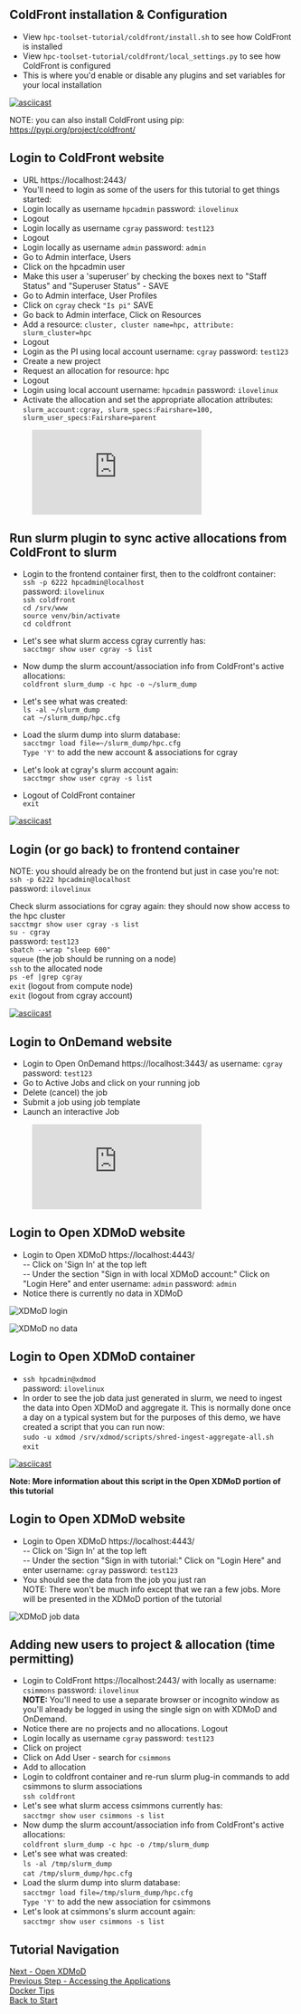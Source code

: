 ## ColdFront installation & Configuration
- View `hpc-toolset-tutorial/coldfront/install.sh` to see how ColdFront is installed
- View `hpc-toolset-tutorial/coldfront/local_settings.py` to see how ColdFront is configured
- This is where you'd enable or disable any plugins and set variables for your local installation

[![asciicast](https://asciinema.org/a/347965.svg)](https://asciinema.org/a/347965)

NOTE: you can also install ColdFront using pip: https://pypi.org/project/coldfront/

## Login to ColdFront website
- URL https://localhost:2443/
- You'll need to login as some of the users for this tutorial to get things started:
- Login locally as username `hpcadmin` password: `ilovelinux`
- Logout
- Login locally as username `cgray` password: `test123`
- Logout
- Login locally as username `admin` password: `admin`
- Go to Admin interface, Users
- Click on the hpcadmin user
- Make this user a 'superuser' by checking the boxes next to "Staff Status" and "Superuser Status" - SAVE
- Go to Admin interface, User Profiles
- Click on `cgray` check ``"Is pi"``  SAVE
- Go back to Admin interface, Click on Resources
- Add a resource: `cluster, cluster name=hpc, attribute: slurm_cluster=hpc`
- Logout
- Login as the PI using local account username: `cgray` password: `test123`
- Create a new project
- Request an allocation for resource: hpc
- Logout
- Login using local account username: `hpcadmin` password: `ilovelinux`  
- Activate the allocation and set the appropriate allocation attributes:  
`slurm_account:cgray, slurm_specs:Fairshare=100, slurm_user_specs:Fairshare=parent`

<figure class="video_container">
  <iframe src="https://drive.google.com/file/d/18YJXrS7rNWZlA9YK84sJbAGDdpAoopG7/view?usp=sharing" frameborder="0" allowfullscreen="true"> </iframe>
</figure>


## Run slurm plugin to sync active allocations from ColdFront to slurm
- Login to the frontend container first, then to the coldfront container:  
`ssh -p 6222 hpcadmin@localhost`  
password: `ilovelinux`  
`ssh coldfront`  
`cd /srv/www`  
`source venv/bin/activate`  
`cd coldfront`  

- Let's see what slurm access cgray currently has:  
`sacctmgr show user cgray -s list`
- Now dump the slurm account/association info from ColdFront's active allocations:  
`coldfront slurm_dump -c hpc -o ~/slurm_dump`
- Let's see what was created:  
`ls -al ~/slurm_dump`  
`cat ~/slurm_dump/hpc.cfg`  
- Load the slurm dump into slurm database:  
`sacctmgr load file=~/slurm_dump/hpc.cfg`  
`Type 'Y'` to add the new account & associations for cgray
- Let's look at cgray's slurm account again:  
`sacctmgr show user cgray -s list`  
- Logout of ColdFront container  
`exit`  

[![asciicast](https://asciinema.org/a/347945.svg)](https://asciinema.org/a/347945)

## Login (or go back) to frontend container
NOTE: you should already be on the frontend but just in case you're not:  
`ssh -p 6222 hpcadmin@localhost`  
password: `ilovelinux`  

Check slurm associations for cgray again: they should now show access to the hpc cluster  
`sacctmgr show user cgray -s list`    
`su - cgray`  
password: `test123`  
`sbatch --wrap "sleep 600"`  
`squeue`  (the job should be running on a node)  
`ssh` to the allocated node  
`ps -ef |grep cgray`  
`exit` (logout from compute node)  
`exit` (logout from cgray account)  

[![asciicast](https://asciinema.org/a/347948.svg)](https://asciinema.org/a/347948)

## Login to OnDemand website
- Login to Open OnDemand  https://localhost:3443/ as username: `cgray` password: `test123`
- Go to Active Jobs and click on your running job
- Delete (cancel) the job
- Submit a job using job template
- Launch an interactive Job

<figure class="video_container">
  <iframe src="https://drive.google.com/file/d/1CWF6Xlig5EJWgENK-mPmZB2vXhjhbHcb/view?usp=sharing" frameborder="0" allowfullscreen="true"> </iframe>
</figure>

## Login to Open XDMoD website
- Login to Open XDMoD https://localhost:4443/  
 -- Click on 'Sign In' at the top left  
 -- Under the section "Sign in with local XDMoD account:"  Click on "Login Here" and enter username: `admin` password: `admin`  
- Notice there is currently no data in XDMoD

![XDMoD login](../docs/xdmod_login.PNG)

![XDMoD no data](../docs/xdmod_empty.PNG)


## Login to Open XDMoD container
- `ssh hpcadmin@xdmod`  
password: `ilovelinux`  
- In order to see the job data just generated in slurm, we need to ingest the data into Open XDMoD and aggregate it.  This is normally done once a day on a typical system but for the purposes of this demo, we have created a script that you can run now:  
`sudo -u xdmod /srv/xdmod/scripts/shred-ingest-aggregate-all.sh`  
`exit`  


[![asciicast](https://asciinema.org/a/347955.svg)](https://asciinema.org/a/347955)

**Note: More information about this script in the Open XDMoD portion of this tutorial**

## Login to Open XDMoD website
- Login to Open XDMoD https://localhost:4443/  
 -- Click on 'Sign In' at the top left  
 -- Under the section "Sign in with tutorial:"  Click on "Login Here" and enter username: `cgray` password: `test123`  
- You should see the data from the job you just ran  
NOTE: There won't be much info except that we ran a few jobs. More will be presented in the XDMoD portion of the tutorial

![XDMoD job data](../docs/xdmod_jobs.PNG)

## Adding new users to project & allocation (time permitting)
- Login to ColdFront https://localhost:2443/ with locally as username: `csimmons` password: `ilovelinux`   
 **NOTE:**  You'll need to use a separate browser or incognito window as you'll already be logged in using the single sign on with XDMoD and OnDemand.
- Notice there are no projects and no allocations.  Logout
- Login locally as username `cgray` password: `test123`
- Click on project
- Click on Add User - search for `csimmons`
- Add to allocation
- Login to coldfront container and re-run slurm plug-in commands to add csimmons to slurm associations  
`ssh coldfront`
- Let's see what slurm access csimmons currently has:  
`sacctmgr show user csimmons -s list`
- Now dump the slurm account/association info from ColdFront's active allocations:  
`coldfront slurm_dump -c hpc -o /tmp/slurm_dump`
- Let's see what was created:  
`ls -al /tmp/slurm_dump`  
`cat /tmp/slurm_dump/hpc.cfg`  
- Load the slurm dump into slurm database:  
`sacctmgr load file=/tmp/slurm_dump/hpc.cfg`  
`Type 'Y'` to add the new association for csimmons
- Let's look at csimmons's slurm account again:  
`sacctmgr show user csimmons -s list`



## Tutorial Navigation
[Next - Open XDMoD](../xdmod/README.md)  
[Previous Step - Accessing the Applications](../docs/applications.md)  
[Docker Tips](../docs/docker_tips.md)  
[Back to Start](../README.md)
